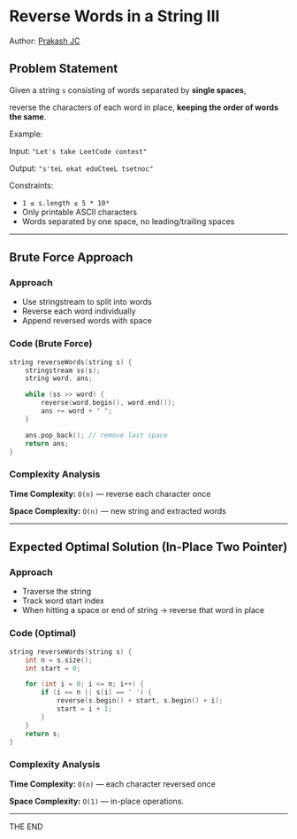 # Reverse Words in a String III

Author: [Prakash JC](https://prakash079513.github.io/)

## Problem Statement

Given a string `s` consisting of words separated by **single spaces**,

reverse the characters of each word in place, **keeping the order of words the same**.

Example:

Input: `"Let's take LeetCode contest"`

Output: `"s'teL ekat edoCteeL tsetnoc"`

Constraints:

- `1 ≤ s.length ≤ 5 * 10⁴`
- Only printable ASCII characters
- Words separated by one space, no leading/trailing spaces

---

## Brute Force Approach

### Approach

- Use stringstream to split into words
- Reverse each word individually
- Append reversed words with space

### Code (Brute Force)

```cpp
string reverseWords(string s) {
    stringstream ss(s);
    string word, ans;

    while (ss >> word) {
        reverse(word.begin(), word.end());
        ans += word + " ";
    }

    ans.pop_back(); // remove last space
    return ans;
}
```

### Complexity Analysis

**Time Complexity:** `O(n)` — reverse each character once

**Space Complexity:** `O(n)` — new string and extracted words

---

## Expected Optimal Solution (In-Place Two Pointer)

### Approach

- Traverse the string
- Track word start index
- When hitting a space or end of string → reverse that word in place

### Code (Optimal)

```cpp
string reverseWords(string s) {
    int n = s.size();
    int start = 0;

    for (int i = 0; i <= n; i++) {
        if (i == n || s[i] == ' ') {
            reverse(s.begin() + start, s.begin() + i);
            start = i + 1;
        }
    }
    return s;
}
```

### Complexity Analysis

**Time Complexity:** `O(n)` — each character reversed once

**Space Complexity:** `O(1)` — in-place operations.

---

THE END
